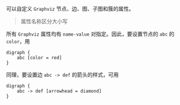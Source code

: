 可以自定义 `Graphviz` 节点、边、图、子图和簇的属性。

> 属性名称区分大小写






所有 `Graphviz` 属性均有 `name-value` 对指定。因此，要设置节点的 `abc` 的 `color`，用
```
digraph {
	abc [color = red]
}
```

同理，要设置边 `abc -> def` 的箭头的样式，可用
```
digraph {
	abc -> def [arrowhead = diamond]
}
```